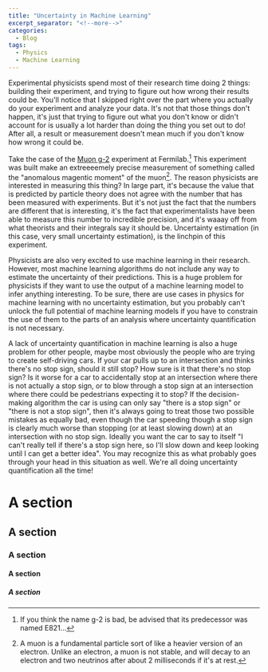 ```yaml
---
title: "Uncertainty in Machine Learning"
excerpt_separator: "<!--more-->"
categories:
  - Blog
tags:
  - Physics
  - Machine Learning
---
```


Experimental physicists spend most of their research time doing 2 things: building their experiment, and trying to figure out how wrong their results could be. You'll notice that I skipped right over the part where you actually do your experiment and analyze your data. It's not that those things don't happen, it's just that trying to figure out what you don't know or didn't account for is usually a lot harder than doing the thing you set out to do! After all, a result or measurement doesn't mean much if you don't know how wrong it could be.

Take the case of the [Muon g-2](https://muon-g-2.fnal.gov/) experiment at Fermilab.[^1] This experiment was built make an extreeeemely precise measurement of something called the "anomalous magentic moment" of the muon[^2]. The reason physicists are interested in measuring this thing? In large part, it's because the value that is predicted by particle theory does not agree with the number that has been measured with experiments. But it's not just the fact that the numbers are different that is interesting, it's the fact that experimentalists have been able to measure this number to incredible precision, and it's waaay off from what theorists and their integrals say it should be. Uncertainty estimation (in this case, very small uncertainty estimation), is the linchpin of this experiment.

Physicists are also very excited to use machine learning in their research. However, most machine learning algorithms do not include any way to estimate the uncertainty of their predictions. This is a huge problem for physicists if they want to use the output of a machine learning model to infer anything interesting. To be sure, there are use cases in physics for machine learning with no uncertainty estimation, but you probably can't unlock the full potential of machine learning models if you have to constrain the use of them to the parts of an analysis where uncertainty quantification is not necessary.

A lack of uncertainty quantification in machine learning is also a huge problem for other people, maybe most obviously the people who are trying to create self-driving cars. If your car pulls up to an intersection and thinks there's no stop sign, should it still stop? How sure is it that there's no stop sign? Is it worse for a car to accidentally stop at an intersection where there is not actually a stop sign, or to blow through a stop sign at an intersection where there could be pedestrians expecting it to stop? If the decision-making algorithm the car is using can only say "there is a stop sign" or "there is not a stop sign", then it's always going to treat those two possible mistakes as equally bad, even though the car speeding though a stop sign is clearly much worse than stopping (or at least slowing down) at an intersection with no stop sign. Ideally you want the car to say to itself "I can't really tell if there's a stop sign here, so I'll slow down and keep looking until I can get a better idea". You may recognize this as what probably goes through your head in this situation as well. We're all doing uncertainty quantification all the time!

# A section

## A section

### A section

#### A section

##### A section

[^1]: If you think the name g-2 is bad, be advised that its predecessor was named E821...
[^2]: A muon is a fundamental particle sort of like a heavier version of an electron. Unlike an electron, a muon is not stable, and will decay to an electron and two neutrinos after about 2 milliseconds if it's at rest.
